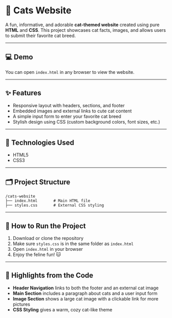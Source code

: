 # 🐾 Cats Website

A fun, informative, and adorable **cat-themed website** created using pure **HTML** and **CSS**. This project showcases cat facts, images, and allows users to submit their favorite cat breed.

---

## 💻 Demo

You can open `index.html` in any browser to view the website.

---

## ✨ Features

- Responsive layout with headers, sections, and footer  
- Embedded images and external links to cute cat content  
- A simple input form to enter your favorite cat breed  
- Stylish design using CSS (custom background colors, font sizes, etc.)

---

## 🧱 Technologies Used

- HTML5  
- CSS3  

---

## 🗂️ Project Structure

```
/cats-website
├── index.html       # Main HTML file
├── styles.css       # External CSS styling
```

---

## 🚀 How to Run the Project

1. Download or clone the repository  
2. Make sure `styles.css` is in the same folder as `index.html`  
3. Open `index.html` in your browser  
4. Enjoy the feline fun! 🐱

---

## 📌 Highlights from the Code

- **Header Navigation** links to both the footer and an external cat image  
- **Main Section** includes a paragraph about cats and a user input form  
- **Image Section** shows a large cat image with a clickable link for more pictures  
- **CSS Styling** gives a warm, cozy cat-like theme  
